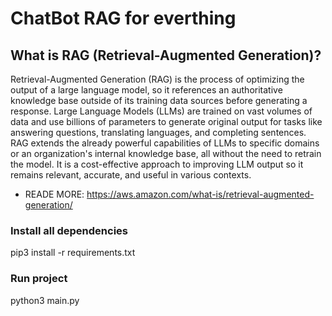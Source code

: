 # ChatBot RAG for everthing

## What is RAG (Retrieval-Augmented Generation)?

Retrieval-Augmented Generation (RAG) is the process of optimizing the output of a large language model, so it references an authoritative knowledge base outside of its training data sources before generating a response. Large Language Models (LLMs) are trained on vast volumes of data and use billions of parameters to generate original output for tasks like answering questions, translating languages, and completing sentences. RAG extends the already powerful capabilities of LLMs to specific domains or an organization's internal knowledge base, all without the need to retrain the model. It is a cost-effective approach to improving LLM output so it remains relevant, accurate, and useful in various contexts.

- READE MORE:  https://aws.amazon.com/what-is/retrieval-augmented-generation/

### Install all dependencies

pip3 install -r requirements.txt

### Run project

python3 main.py
